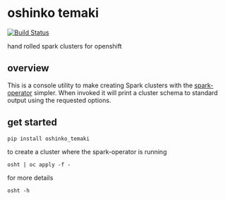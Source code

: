 # oshinko temaki

[![Build Status](https://travis-ci.org/elmiko/oshinko-temaki.svg?branch=master)](https://travis-ci.org/elmiko/oshinko-temaki)

hand rolled spark clusters for openshift

## overview

This is a console utility to make creating Spark clusters with the
[spark-operator](https://github.com/radanalyticsio/spark-operator) simpler.
When invoked it will print a cluster schema to standard output using the
requested options.

## get started

```
pip install oshinko_temaki
```

to create a cluster where the spark-operator is running

```
osht | oc apply -f -
```

for more details

```
osht -h
```
